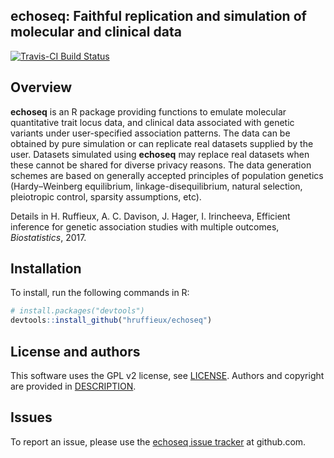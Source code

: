 ## echoseq: Faithful replication and simulation of molecular and clinical data

[![Travis-CI Build Status](https://travis-ci.org/hruffieux/echoseq.svg?branch=master)](https://travis-ci.org/hruffieux/echoseq)

## Overview

**echoseq** is an R package providing functions to emulate molecular quantitative
trait locus data, and clinical data associated with genetic variants under
user-specified association patterns. The data can be obtained by pure simulation 
or can replicate real datasets supplied by the user. Datasets simulated using 
**echoseq** may replace real datasets when these cannot be shared for diverse 
privacy reasons. The data generation schemes are based on generally accepted 
principles of population genetics (Hardy–Weinberg equilibrium, 
linkage-disequilibrium, natural selection, pleiotropic control, sparsity 
assumptions, etc).

Details in H. Ruffieux, A. C. Davison, J. Hager, I. Irincheeva, Efficient inference 
for genetic association studies with multiple outcomes, *Biostatistics*, 2017. 

## Installation

To install, run the following commands in R:

``` r
# install.packages("devtools")
devtools::install_github("hruffieux/echoseq")
```

## License and authors

This software uses the GPL v2 license, see [LICENSE](LICENSE).
Authors and copyright are provided in [DESCRIPTION](DESCRIPTION).

## Issues

To report an issue, please use the [echoseq issue tracker](https://github.com/hruffieux/echoseq/issues) at github.com.
